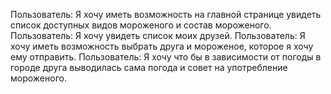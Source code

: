 Пользователь: Я хочу иметь возможность на главной странице увидеть список доступных видов мороженого и состав мороженого.
Пользователь: Я хочу увидеть список моих друзей.
Пользователь: Я хочу иметь возможность выбрать друга и мороженое, которое я хочу ему отправить.
Пользователь: Я хочу что бы в зависимости от погоды в городе друга выводилась сама погода и совет на употребление мороженого.